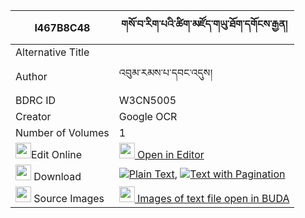 |I467B8C48|གསོ་བ་རིག་པའི་ཚིག་མཛོད་གཡུ་ཐོག་དགོངས་རྒྱན། 
| --- | --- 
|Alternative Title |
|Author| འབུམ་རམས་པ་དབང་འདུས།
|BDRC ID | W3CN5005
|Creator | Google OCR
|Number of Volumes| 1
|<img width="25" src="https://img.icons8.com/color/25/000000/edit-property.png">Edit Online| [<img width="25" src="https://avatars.githubusercontent.com/u/45091458?s=200&v=4"> Open in Editor](http://editor.openpecha.org/I467B8C48)
|<img width="25" src="https://img.icons8.com/fluent/48/000000/download-2.png"/>  Download | [![](https://img.icons8.com/color/20/000000/txt.png)Plain Text](https://github.com/Openpecha/I467B8C48/releases/download/v1/sowa_rigpa_i_tsikdzo_yutok_gon_plain_I467B8C48.zip), [![](https://img.icons8.com/color/20/000000/txt.png)Text with Pagination](https://github.com/Openpecha/I467B8C48/releases/download/v1/sowa_rigpa_i_tsikdzo_yutok_gon_pages_I467B8C48.zip)
|<img width="25" src="https://img.icons8.com/plasticine/100/000000/pictures-folder.png"/>  Source Images | [<img width="25" src="https://library.bdrc.io/icons/BUDA-small.svg"> Images of text file open in BUDA](https://library.bdrc.io/show/bdr:W3CN5005)